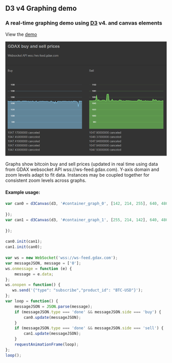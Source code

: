 ## D3 v4 Graphing demo
### A real-time graphing demo using [D3](https://d3js.org/) v4. and canvas elements

View the [demo](https://opencontributions.github.io/btc_gdax/)

![Alt text](/screenshot.png?raw=true "Screenshot")

Graphs show bitcoin buy and sell prices (updated in real time using data from GDAX websocket API wss://ws-feed.gdax.com).  Y-axis domain and zoom levels adapt to fit data.  Instances may be coupled together for consistent zoom levels across graphs.

#### Example usage:

````javascript
var can0 = d3Canvas(d3, '#container_graph_0', [142, 214, 255], 640, 480, function(price, reason) {

});
var can1 = d3Canvas(d3, '#container_graph_1', [255, 214, 142], 640, 480, function(price, reason) {

});

can0.init(can1);
can1.init(can0);

var ws = new WebSocket('wss://ws-feed.gdax.com');
var messageJSON, message = ['0'];
ws.onmessage = function (e) {
    message = e.data;
};
ws.onopen = function() {
   ws.send('{"type": "subscribe","product_id": "BTC-USD"}');
};
var loop = function() {
    messageJSON = JSON.parse(message);
    if (messageJSON.type === 'done' && messageJSON.side === 'buy') {
        can0.update(messageJSON);
    }
    if (messageJSON.type === 'done' && messageJSON.side === 'sell') {
        can1.update(messageJSON);
    }
    requestAnimationFrame(loop);
};
loop();
````
